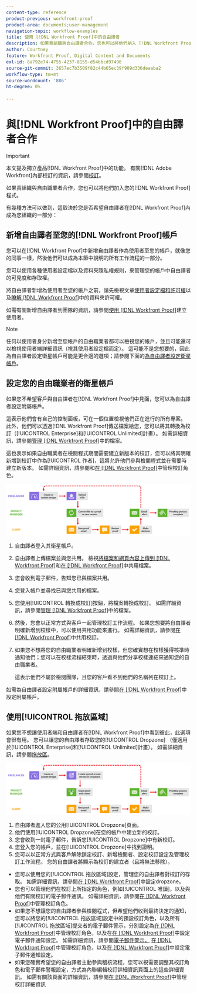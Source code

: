 ```yaml
---
content-type: reference
product-previous: workfront-proof
product-area: documents;user-management
navigation-topic: workflow-examples
title: 使用 [!DNL Workfront Proof]中的自由譯者
description: 如果貴組織與自由譯者合作，您也可以將他們納入 [!DNL Workfront Proof] 程式。
author: Courtney
feature: Workfront Proof, Digital Content and Documents
exl-id: 8a792e74-4755-4237-8155-d54bbcd97496
source-git-commit: 3657ec7b3509f82c44b65ec39f909d336deaaba2
workflow-type: tm+mt
source-wordcount: '886'
ht-degree: 0%

---
```


# 與[!DNL Workfront Proof]中的自由譯者合作

>[!IMPORTANT]
>
>本文提及獨立產品[!DNL Workfront Proof]中的功能。 有關[!DNL Adobe Workfront]內部校訂的資訊，請參閱[校訂](../../../review-and-approve-work/proofing/proofing.md)。

如果貴組織與自由職業者合作，您也可以將他們加入您的[!DNL Workfront Proof]程式。

有幾種方法可以做到，這取決於您是否希望自由譯者在[!DNL Workfront Proof]內成為您組織的一部分：

## 新增自由譯者至您的[!DNL Workfront Proof]帳戶

您可以在[!DNL Workfront Proof]中新增自由譯者作為使用者至您的帳戶，就像您的同事一樣，然後他們可以成為本節中說明的所有工作流程的一部分。

您可以使用各種使用者設定檔以及資料夾隱私權規則，來管理您的帳戶中自由譯者的可見度和存取權。

將自由譯者新增為使用者至您的帳戶之前，請先檢視文章[使用者設定檔和許可權](https://support.workfront.com/hc/https://support.workfront.com/hc/en-us/articles/115004087428-User-profiles-and-permissions)以及[瞭解 [!DNL Workfront Proof]](../../../workfront-proof/wp-work-proofsfiles/organize-your-work/folder-permissions.md)中的資料夾許可權。

如需有關新增自由譯者到團隊的資訊，請參閱[使用 [!DNL Workfront Proof]](../../../workfront-proof/wp-mnguserscontacts/users/create-users.md)建立使用者。

>[!NOTE]
>
>任何以使用者身分新增至您帳戶的自由職業者都可以檢視您的帳戶，並且可能還可以檢視使用者端詳細資訊（視其使用者設定檔而定）。 這可能不是您想要的，因此為自由譯者設定衛星帳戶可能是更合適的選項；請參閱下面的[為自由譯者設定衛星帳戶](https://support.workfront.com/knowledge/articles/115004259868/en-us?brand_id=662728&return_to=%2Fhc%2Fen-us%2Farticles%2F115004259868#Option-B---set-up-a-satellite-account-for-your-freelancers)。

## 設定您的自由職業者的衛星帳戶

如果您不希望客戶與自由譯者在[!DNL Workfront Proof]中見面，您可以為自由譯者設定附屬帳戶。

這表示他們會有自己的控制面板，可在一個位置檢視他們正在進行的所有專案。 此外，他們可以透過[!DNL Workfront Proof]傳送檔案給您，您可以將其轉換為校訂（[!UICONTROL Enterprise]和[!UICONTROL Unlimited]計畫）。 如需詳細資訊，請參閱[管理 [!DNL Workfront Proof]](../../../workfront-proof/wp-work-proofsfiles/manage-your-work/manage-files.md)中的檔案。

這也表示如果自由職業者在檢閱程式期間需要建立新版本的校訂，您可以將其明確新增到校訂中作為[!UICONTROL 作者]，這將允許他們參與檢閱程式並在需要時建立新版本。 如需詳細資訊，請參閱和[在 [!DNL Workfront Proof]](../../../workfront-proof/wp-work-proofsfiles/share-proofs-and-files/manage-proof-roles.md)中管理校訂角色。

![自由譯者_-_option_B.png](assets/freelancers_-_option_B.png)

1. 自由譯者登入其衛星帳戶。
1. 自由譯者上傳檔案並與您共用。 檢視[將檔案和網頁內容上傳到 [!DNL Workfront Proof]](../../../workfront-proof/wp-work-proofsfiles/create-proofs-and-files/upload-files-web-content.md)和[在 [!DNL Workfront Proof]](../../../workfront-proof/wp-work-proofsfiles/share-proofs-and-files/share-files.md)中共用檔案。

1. 您會收到電子郵件，告知您已與檔案共用。
1. 您登入帳戶並尋找已與您共用的檔案。
1. 您使用[!UICONTROL 轉換成校訂]按鈕，將檔案轉換成校訂。 如需詳細資訊，請參閱[管理 [!DNL Workfront Proof]](../../../workfront-proof/wp-work-proofsfiles/manage-your-work/manage-files.md)中的檔案。
1. 然後，您會以正常方式與客戶一起管理校訂工作流程。 如果您想要將自由譯者明確新增到校樣中，可以使用共用功能來進行。 如需詳細資訊，請參閱[在 [!DNL Workfront Proof]](../../../workfront-proof/wp-work-proofsfiles/share-proofs-and-files/share-proof.md)中共用校訂。
1. 如果您不想將您的自由職業者明確新增到校樣，但您確實想在校樣獲得核準時通知他們；您可以在校樣流程結束時，透過與他們分享校樣連結來通知您的自由職業者。

   這表示他們不屬於檢閱團隊，且您的客戶看不到他們的名稱列在校訂上。

如需為自由譯者設定附屬帳戶的詳細資訊，請參閱[在 [!DNL Workfront Proof]](../../../workfront-proof/wp-acct-admin/satellite-accounts/configure-sat-acct-in-wp.md)中設定附屬帳戶。

## 使用[!UICONTROL 拖放區域]

如果您不想讓使用者端和自由譯者在[!DNL Workfront Proof]中看到彼此，此選項會很有用。 您可以讓您的自由譯者存取您的[!UICONTROL Dropzone] （僅適用於[!UICONTROL Enterprise]和[!UICONTROL Unlimited]計畫）。 如需詳細資訊，請參閱[拖放區](../../../workfront-proof/wp-work-proofsfiles/create-proofs-and-files/dropzone.md)。

![自由譯者_-_option_C_-_dropzone.png](assets/freelancers_-_option_C_-_dropzone.png)

1. 自由譯者進入您的公用[!UICONTROL Dropzone]頁面。
1. 他們使用[!UICONTROL Dropzone]在您的帳戶中建立新的校訂。
1. 您會收到一封電子郵件，告訴您[!UICONTROL Dropzone]中有新校訂。
1. 您登入您的帳戶，並在[!UICONTROL Dropzone]中找到證明。
1. 您可以以正常方式與客戶解除鎖定校訂、新增檢閱者、設定校訂設定及管理校訂工作流程。 您的自由譯者將顯示為校訂的建立者（且將無法移除）。

* 您可以使用您的[!UICONTROL 拖放區域]設定，管理您的自由譯者對校訂的存取。 如需詳細資訊，請參閱[在 [!DNL Workfront Proof]](../../../workfront-proof/wp-acct-admin/account-settings/configure-dropzone-in-wp.md)中設定dropzone。
* 您也可以管理他們在校訂上所指定的角色，例如[!UICONTROL 唯讀]，以及與他們有關校訂的電子郵件通訊。 如需詳細資訊，請參閱[在 [!DNL Workfront Proof]](../../../workfront-proof/wp-work-proofsfiles/share-proofs-and-files/manage-proof-roles.md)中管理校訂角色。
* 如果您不想讓您的自由譯者參與檢閱程式，但希望他們收到最終決定的通知，您可以將您的[!UICONTROL 拖放區域]設定中的預設校訂角色，以及所有[!UICONTROL 拖放區域]提交者的電子郵件警示，分別設定為[在 [!DNL Workfront Proof]](../../../workfront-proof/wp-work-proofsfiles/share-proofs-and-files/manage-proof-roles.md)中管理校訂角色，以及在[在 [!DNL Workfront Proof]](../../../workfront-proof/wp-emailsntfctns/email-alerts/config-email-notification-settings-wp.md)中設定電子郵件通知設定。 如需詳細資訊，請參閱[電子郵件警示，](https://support.workfront.com/hc/en-us/sections/115000911867-Email-alerts) [在 [!DNL Workfront Proof]](../../../workfront-proof/wp-work-proofsfiles/share-proofs-and-files/manage-proof-roles.md)中管理校訂角色，以及[在 [!DNL Workfront Proof]](../../../workfront-proof/wp-emailsntfctns/email-alerts/config-email-notification-settings-wp.md)中設定電子郵件通知設定。
* 如果您確實希望您的自由譯者主動參與稽核流程，您可以視需要調整其校訂角色和電子郵件警報設定，方式為內聯編輯校訂詳細資訊頁面上的這些詳細資訊。 如需有關該頁面的詳細資訊，請參閱[在 [!DNL Workfront Proof]](../../../workfront-proof/wp-work-proofsfiles/manage-your-work/manage-proof-details.md)中管理校訂詳細資訊
